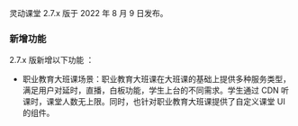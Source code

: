 灵动课堂 2.7.x 版于 2022 年 8 月 9 日发布。

### 新增功能

2.7.x 版新增以下功能 ：
- 职业教育大班课场景：职业教育大班课在大班课的基础上提供多种服务类型，满足用户对延时，直播，白板功能，学生上台的不同需求。学生通过 CDN 听课时，课堂人数无上限。同时，也针对职业教育大班课提供了自定义课堂 UI 的组件。